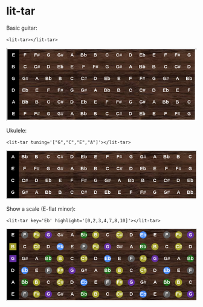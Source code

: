 # lit-tar

Basic guitar:
```
<lit-tar></lit-tar>
```
![example 1](eg1.png)


Ukulele:
```
<lit-tar tuning='["G","C","E","A"]'></lit-tar>
```
![example 2](eg2.png)


Show a scale (E-flat minor):
```
<lit-tar key='Eb' highlight='[0,2,3,4,7,8,10]'></lit-tar>
```
![example 2](eg3.png)

